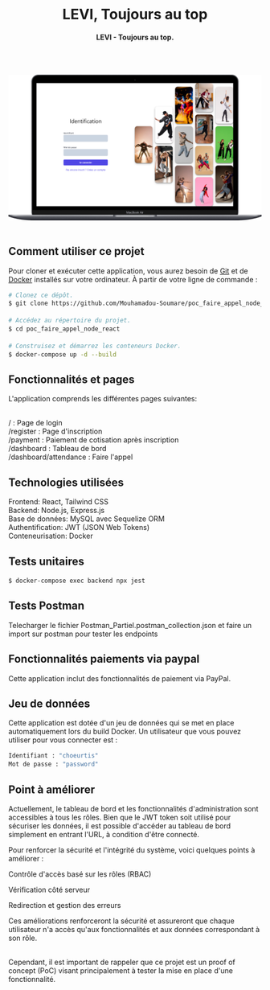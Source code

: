 <h1 align="center">
  <br>
  <br>
  LEVI, Toujours au top
  <br>
</h1>

<h4 align="center">LEVI - Toujours au top.</h4>

<br/>
<br/>


![screenshot](https://github.com/Mouhamadou-Soumare/poc_faire_appel_node_react/blob/main/Levi.png)
<br/>
<br/>



## Comment utiliser ce projet

Pour cloner et exécuter cette application, vous aurez besoin de [Git](https://git-scm.com) et de [Docker](https://www.docker.com/) installés sur votre ordinateur. À partir de votre ligne de commande :

```bash
# Clonez ce dépôt.
$ git clone https://github.com/Mouhamadou-Soumare/poc_faire_appel_node_react

# Accédez au répertoire du projet.
$ cd poc_faire_appel_node_react

# Construisez et démarrez les conteneurs Docker.
$ docker-compose up -d --build
```

## Fonctionnalités et pages

L'application comprends les différentes pages suivantes:<br/><br/>

/ : Page de login<br/>
/register : Page d'inscription<br/>
/payment : Paiement de cotisation après inscription <br/>
/dashboard : Tableau de bord <br/>
/dashboard/attendance : Faire l'appel<br/>

## Technologies utilisées

Frontend: React, Tailwind CSS <br/>
Backend: Node.js, Express.js <br/>
Base de données: MySQL avec Sequelize ORM <br/>
Authentification: JWT (JSON Web Tokens) <br/>
Conteneurisation: Docker <br/>

## Tests unitaires

```bash
$ docker-compose exec backend npx jest
```



## Tests Postman

Telecharger le fichier Postman_Partiel.postman_collection.json et faire un import sur postman pour tester les endpoints

## Fonctionnalités paiements via paypal

Cette application inclut des fonctionnalités de paiement via PayPal.


## Jeu de données

Cette application est dotée d'un jeu de données qui se met en place automatiquement lors du build Docker. Un utilisateur que vous pouvez utiliser pour vous connecter est :
<br/>

```bash
Identifiant : "choeurtis"
Mot de passe : "password"
```

## Point à améliorer

Actuellement, le tableau de bord et les fonctionnalités d'administration sont accessibles à tous les rôles. Bien que le JWT token soit utilisé pour sécuriser les données, il est possible d'accéder au tableau de bord simplement en entrant l'URL, à condition d'être connecté.
<br/>

Pour renforcer la sécurité et l'intégrité du système, voici quelques points à améliorer :
<br/>

Contrôle d'accès basé sur les rôles (RBAC) <br/>

Vérification côté serveur <br/>

Redirection et gestion des erreurs <br/>

Ces améliorations renforceront la sécurité et assureront que chaque utilisateur n'a accès qu'aux fonctionnalités et aux données correspondant à son rôle. <br/>

<br/>
Cependant, il est important de rappeler que ce projet est un proof of concept (PoC) visant principalement à tester la mise en place d'une fonctionnalité.